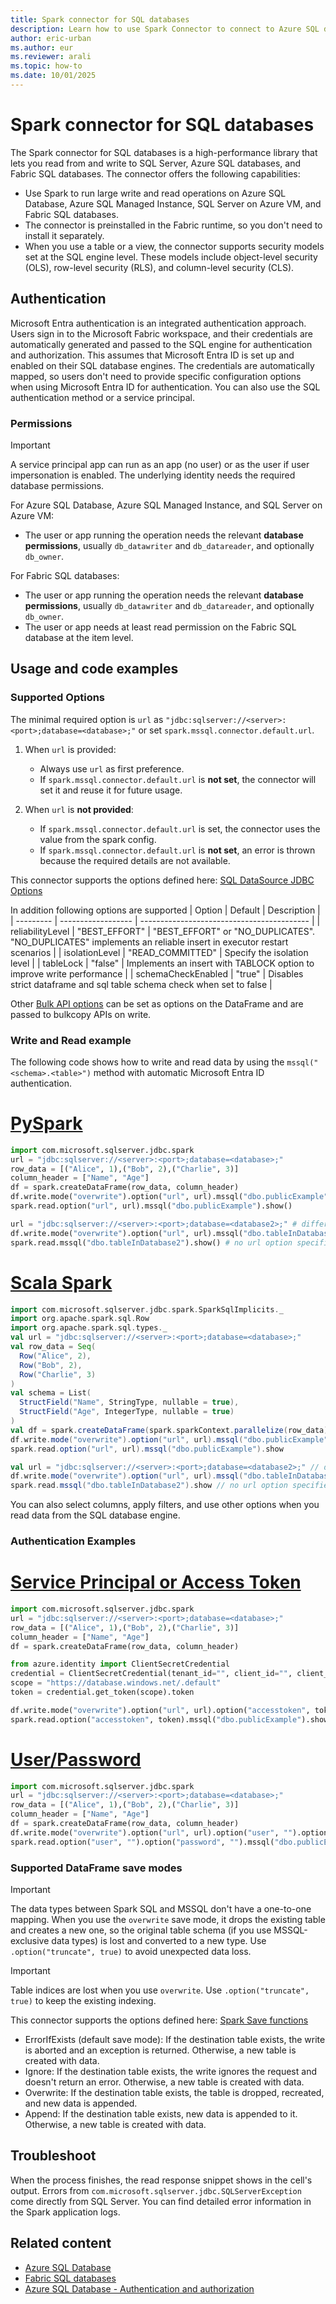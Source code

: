 ```yaml
---
title: Spark connector for SQL databases
description: Learn how to use Spark Connector to connect to Azure SQL databases from Microsoft Fabric Spark Runtime
author: eric-urban
ms.author: eur
ms.reviewer: arali
ms.topic: how-to
ms.date: 10/01/2025
---
```


# Spark connector for SQL databases

The Spark connector for SQL databases is a high-performance library that lets you read from and write to SQL Server, Azure SQL databases, and Fabric SQL databases. The connector offers the following capabilities:

* Use Spark to run large write and read operations on Azure SQL Database, Azure SQL Managed Instance, SQL Server on Azure VM, and Fabric SQL databases.
* The connector is preinstalled in the Fabric runtime, so you don't need to install it separately.
* When you use a table or a view, the connector supports security models set at the SQL engine level. These models include object-level security (OLS), row-level security (RLS), and column-level security (CLS).

## Authentication

Microsoft Entra authentication is an integrated authentication approach. Users sign in to the Microsoft Fabric workspace, and their credentials are automatically generated and passed to the SQL engine for authentication and authorization. This assumes that Microsoft Entra ID is set up and enabled on their SQL database engines. The credentials are automatically mapped, so users don't need to provide specific configuration options when using Microsoft Entra ID for authentication. You can also use the SQL authentication method or a service principal.

### Permissions

> [!IMPORTANT]
> A service principal app can run as an app (no user) or as the user if user impersonation is enabled. The underlying identity needs the required database permissions.

For Azure SQL Database, Azure SQL Managed Instance, and SQL Server on Azure VM:
- The user or app running the operation needs the relevant **database permissions**, usually `db_datawriter` and `db_datareader`, and optionally `db_owner`.

For Fabric SQL databases:
- The user or app running the operation needs the relevant **database permissions**, usually `db_datawriter` and `db_datareader`, and optionally `db_owner`.
- The user or app needs at least read permission on the Fabric SQL database at the item level.

## Usage and code examples

### Supported Options

The minimal required option is `url` as `"jdbc:sqlserver://<server>:<port>;database=<database>;"` or set `spark.mssql.connector.default.url`.

1. When `url` is provided:
   - Always use `url` as first preference.
   - If `spark.mssql.connector.default.url` is **not set**, the connector will set it and reuse it for future usage.

2. When `url` is **not provided**:
   - If `spark.mssql.connector.default.url` is set, the connector uses the value from the spark config.
   - If `spark.mssql.connector.default.url` is **not set**, an error is thrown because the required details are not available.

This connector supports the options defined here: [SQL DataSource JDBC Options](https://spark.apache.org/docs/latest/sql-data-sources-jdbc.html)

In addition following options are supported
| Option | Default | Description |
| --------- | ------------------ | ------------------------------------------ |
| reliabilityLevel | "BEST_EFFORT" | "BEST_EFFORT" or "NO_DUPLICATES". "NO_DUPLICATES" implements an reliable insert in executor restart scenarios |
| isolationLevel | "READ_COMMITTED" | Specify the isolation level |
| tableLock | "false" | Implements an insert with TABLOCK option to improve write performance |
| schemaCheckEnabled | "true" | Disables strict dataframe and sql table schema check when set to false |

Other [Bulk API options](/sql/connect/jdbc/using-bulk-copy-with-the-jdbc-driver?view=azuresqldb-current#sqlserverbulkcopyoptions&preserve-view=true) can be set as options on the DataFrame and are passed to bulkcopy APIs on write.

### Write and Read example

The following code shows how to write and read data by using the `mssql("<schema>.<table>")` method with automatic Microsoft Entra ID authentication.

# [PySpark](#tab/pyspark)

```python
import com.microsoft.sqlserver.jdbc.spark
url = "jdbc:sqlserver://<server>:<port>;database=<database>;"
row_data = [("Alice", 1),("Bob", 2),("Charlie", 3)]
column_header = ["Name", "Age"]
df = spark.createDataFrame(row_data, column_header)
df.write.mode("overwrite").option("url", url).mssql("dbo.publicExample")
spark.read.option("url", url).mssql("dbo.publicExample").show()

url = "jdbc:sqlserver://<server>:<port>;database=<database2>;" # different database
df.write.mode("overwrite").option("url", url).mssql("dbo.tableInDatabase2") # default url will be updated
spark.read.mssql("dbo.tableInDatabase2").show() # no url option specified and will use database2
```

# [Scala Spark](#tab/scalaspark)

```scala
import com.microsoft.sqlserver.jdbc.spark.SparkSqlImplicits._
import org.apache.spark.sql.Row
import org.apache.spark.sql.types._
val url = "jdbc:sqlserver://<server>:<port>;database=<database>;"
val row_data = Seq(
  Row("Alice", 2),
  Row("Bob", 2),
  Row("Charlie", 3)
)
val schema = List(
  StructField("Name", StringType, nullable = true),
  StructField("Age", IntegerType, nullable = true)
)
val df = spark.createDataFrame(spark.sparkContext.parallelize(row_data), StructType(schema))
df.write.mode("overwrite").option("url", url).mssql("dbo.publicExample")
spark.read.option("url", url).mssql("dbo.publicExample").show

val url = "jdbc:sqlserver://<server>:<port>;database=<database2>;" // different database
df.write.mode("overwrite").option("url", url).mssql("dbo.tableInDatabase2") // default url will be updated
spark.read.mssql("dbo.tableInDatabase2").show // no url option specified and will use database2
```

You can also select columns, apply filters, and use other options when you read data from the SQL database engine.

### Authentication Examples

# [Service Principal or Access Token](#tab/accesstoken)

```python
import com.microsoft.sqlserver.jdbc.spark
url = "jdbc:sqlserver://<server>:<port>;database=<database>;"
row_data = [("Alice", 1),("Bob", 2),("Charlie", 3)]
column_header = ["Name", "Age"]
df = spark.createDataFrame(row_data, column_header)

from azure.identity import ClientSecretCredential
credential = ClientSecretCredential(tenant_id="", client_id="", client_secret="") # service principal app
scope = "https://database.windows.net/.default"
token = credential.get_token(scope).token

df.write.mode("overwrite").option("url", url).option("accesstoken", token).mssql("dbo.publicExample")
spark.read.option("accesstoken", token).mssql("dbo.publicExample").show()
```

# [User/Password](#tab/userandpassword)

```python
import com.microsoft.sqlserver.jdbc.spark
url = "jdbc:sqlserver://<server>:<port>;database=<database>;"
row_data = [("Alice", 1),("Bob", 2),("Charlie", 3)]
column_header = ["Name", "Age"]
df = spark.createDataFrame(row_data, column_header)
df.write.mode("overwrite").option("url", url).option("user", "").option("password", "").mssql("dbo.publicExample")
spark.read.option("user", "").option("password", "").mssql("dbo.publicExample").show()
```

### Supported DataFrame save modes

> [!IMPORTANT]
> The data types between Spark SQL and MSSQL don't have a one-to-one mapping. When you use the `overwrite` save mode, it drops the existing table and creates a new one, so the original table schema (if you use MSSQL-exclusive data types) is lost and converted to a new type. Use `.option("truncate", true)` to avoid unexpected data loss.

> [!IMPORTANT]
> Table indices are lost when you use `overwrite`. Use `.option("truncate", true)` to keep the existing indexing.

This connector supports the options defined here: [Spark Save functions](https://spark.apache.org/docs/latest/sql-data-sources-load-save-functions.html)

* ErrorIfExists (default save mode): If the destination table exists, the write is aborted and an exception is returned. Otherwise, a new table is created with data.
* Ignore: If the destination table exists, the write ignores the request and doesn't return an error. Otherwise, a new table is created with data.
* Overwrite: If the destination table exists, the table is dropped, recreated, and new data is appended.
* Append: If the destination table exists, new data is appended to it. Otherwise, a new table is created with data.

## Troubleshoot

When the process finishes, the read response snippet shows in the cell's output. Errors from `com.microsoft.sqlserver.jdbc.SQLServerException` come directly from SQL Server. You can find detailed error information in the Spark application logs.

## Related content

* [Azure SQL Database](https://azure.microsoft.com/products/azure-sql/database)
* [Fabric SQL databases](/fabric/database/sql/overview)
* [Azure SQL Database - Authentication and authorization](/azure/azure-sql/database/logins-create-manage)